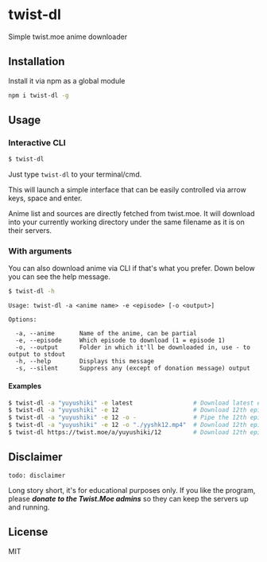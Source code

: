 # twist-dl
Simple twist.moe anime downloader

## Installation

Install it via npm as a global module
```bash
npm i twist-dl -g
```

## Usage

### Interactive CLI
```bash
$ twist-dl
```
Just type `twist-dl` to your terminal/cmd.

This will launch a simple interface that can be easily controlled via arrow keys, space and enter.

Anime list and sources are directly fetched from twist.moe. It will download into your currently working directory under the same filename as it is on their servers.

### With arguments

You can also download anime via CLI if that's what you prefer. Down below you can see the help message.
```bash
$ twist-dl -h
```
```
Usage: twist-dl -a <anime name> -e <episode> [-o <output>]

Options:

  -a, --anime       Name of the anime, can be partial
  -e, --episode     Which episode to download (1 = episode 1)
  -o, --output      Folder in which it'll be downloaded in, use - to output to stdout
  -h, --help        Displays this message
  -s, --silent      Suppress any (except of donation message) output
```
#### Examples
```bash
$ twist-dl -a "yuyushiki" -e latest                 # Download latest episode of Yuyushiki
$ twist-dl -a "yuyushiki" -e 12                     # Download 12th episode
$ twist-dl -a "yuyushiki" -e 12 -o -                # Pipe the 12th episode into stdout (transcoding purposes etc.)
$ twist-dl -a "yuyushiki" -e 12 -o "./yyshk12.mp4"  # Download 12th episode as yyshk12.mp4
$ twist-dl https://twist.moe/a/yuyushiki/12         # Download 12th episode
```

## Disclaimer

`todo: disclaimer`

Long story short, it's for educational purposes only. If you like the program, please ***donate to the Twist.Moe admins*** so they can keep the servers up and running.

## License

MIT
